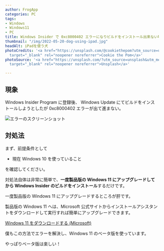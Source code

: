 ```yaml
---
author: FrogApp
categories: PC
tags:
- Windows
- Windows11
- PC
title: Windows Insider で 0xc8000402 エラーになりビルドをインストール出来ない場合の対処法(結構簡単)
thumbnail: "/img/2022-05-20-dog-using-ipad.jpg"
headAlt: iPadを使う犬
photoCredits: '<a href="https://unsplash.com/@cookiethepom?utm_source=unsplash&utm_medium=referral&utm_content=creditCopyText"
  target="_blank" rel="noopener noreferrer">Cookie the Pom</a>'
photoSource: '<a href="https://unsplash.com/?utm_source=unsplash&utm_medium=referral&utm_content=creditCopyText"
  target="_blank" rel="noopener noreferrer">Unsplash</a>'

---
```

## 現象

Windows Insider Program に登録後、 Windows Update にてビルドをインストールしようとしたが 0xc8000402 エラーが出て進まない。

![エラーのスクリーンショット](/img/2022-05-31-error.jpg)

## 対処法

まず、前提条件として

* 現在 Windows 10 を使っていること

を確認してください。

対処法自体は非常に簡単で、**一度製品版の Windows 11 にアップグレードしてから Windows Insider のビルドをインストール**するだけです。

一度製品版の Windows 11 にアップグレードするところが肝です。

製品版の Windows 11 へは、Microsoft 公式サイトからインストールアシスタントをダウンロードして実行すれば簡単にアップグレードできます。

<a href="https://www.microsoft.com/ja-jp/software-download/windows11" target="_blank" rel="noopener noreferrer">Windows 11 をダウンロードする (Microsoft)</a>

僕もこの方法でエラーを解決し、Windows 11 のベータ版を使っています。

やっぱりベータ版は楽しい！